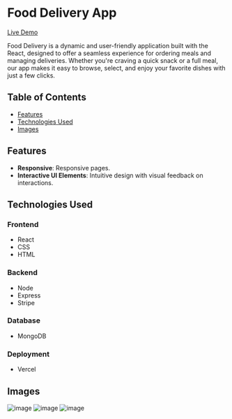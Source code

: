 # Food Delivery App

[Live Demo](https://food-delivery-fullstack-blush.vercel.app/)

Food Delivery is a dynamic and user-friendly application built with the React, designed to offer a seamless experience for ordering meals and managing deliveries. Whether you're craving a quick snack or a full meal, our app makes it easy to browse, select, and enjoy your favorite dishes with just a few clicks.

## Table of Contents

- [Features](#features)
- [Technologies Used](#technologies-used)
- [Images](#images)

## Features

- **Responsive**: Responsive pages.
- **Interactive UI Elements**: Intuitive design with visual feedback on interactions.

## Technologies Used

### Frontend

- React
- CSS
- HTML

### Backend

- Node
- Express
- Stripe

### Database

- MongoDB

### Deployment

- Vercel

## Images

![image](https://github.com/user-attachments/assets/7ed215f0-54fd-47f7-b576-40a434683501)
![image](https://github.com/user-attachments/assets/cfbc7a92-da57-403a-9d69-d128f5f8cd04)
![image](https://github.com/user-attachments/assets/b6d0dfae-b451-455f-bbd4-7e3301dd213a)




